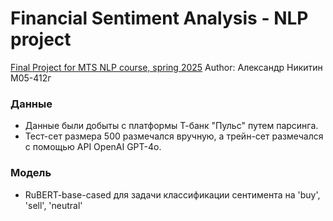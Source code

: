 # Financial Sentiment Analysis - NLP project
[Final Project for MTS NLP course, spring 2025](https://ods.ai/tracks/nlp-course-spring-2025/competitions/final-projects-nlp-course-spring-25)
Author: Александр Никитин М05-412г

### Данные
- Данные были добыты с платформы Т-банк "Пульс" путем парсинга. 
- Тест-сет размера 500 размечался вручную, а трейн-сет размечался с помощью API OpenAI GPT-4o.

### Модель
- RuBERT-base-cased для задачи классификации сентимента на 'buy', 'sell', 'neutral'
